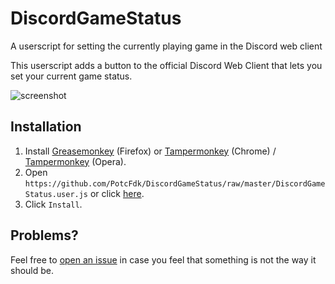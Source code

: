 # DiscordGameStatus
A userscript for setting the currently playing game in the Discord web client

This userscript adds a button to the official Discord Web Client that lets you set your current game status.  

![screenshot](https://i.imgur.com/48boAsN.png)

## Installation
1. Install [Greasemonkey](https://addons.mozilla.org/en-us/firefox/addon/greasemonkey/) (Firefox) or [Tampermonkey](https://chrome.google.com/webstore/detail/tampermonkey/dhdgffkkebhmkfjojejmpbldmpobfkfo) (Chrome) / [Tampermonkey](https://addons.opera.com/en/extensions/details/tampermonkey-beta/) (Opera).
2. Open `https://github.com/PotcFdk/DiscordGameStatus/raw/master/DiscordGameStatus.user.js` or click [here](https://github.com/PotcFdk/DiscordGameStatus/raw/master/DiscordGameStatus.user.js).
3. Click `Install`.  

## Problems?
Feel free to [open an issue](https://github.com/PotcFdk/DiscordGameStatus/issues) in case you feel that something is not the way it should be.
